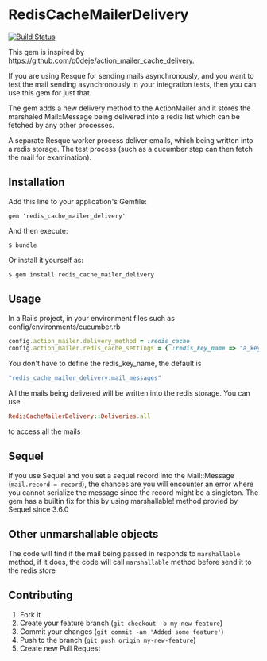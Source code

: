 # RedisCacheMailerDelivery

[![Build Status](https://secure.travis-ci.org/ywen/redis_cache_mailer_delivery.png)](http://travis-ci.org/ywen/redis_cache_mailer_delivery)


This gem is inspired by https://github.com/p0deje/action_mailer_cache_delivery.

If you are using Resque for sending mails asynchronously, and you want to test the mail sending asynchronously in your integration tests, then you can use this gem for just that.

The gem adds a new delivery method to the ActionMailer and it stores the marshaled Mail::Message being delivered into a redis list which can be fetched by any other processes.

A separate Resque worker process deliver emails, which being written into a redis storage. The test process (such as a cucumber step can then fetch the mail for examination).
 
## Installation

Add this line to your application's Gemfile:

    gem 'redis_cache_mailer_delivery'

And then execute:

    $ bundle

Or install it yourself as:

    $ gem install redis_cache_mailer_delivery

## Usage

In a Rails project, in your environment files such as config/environments/cucumber.rb

```ruby
config.action_mailer.delivery_method = :redis_cache
config.action_mailer.redis_cache_settings = { :redis_key_name => "a_key_name_for_all_stored_emails" }
```

You don't have to define the redis_key_name, the default is 

```ruby
"redis_cache_mailer_delivery:mail_messages"
```

All the mails being delivered will be written into the redis storage. You can use

```ruby
RedisCacheMailerDelivery::Deliveries.all
```

to access all the mails

## Sequel

If you use Sequel and you set a sequel record into the Mail::Message (```mail.record = record```), the chances are you will encounter an error where you cannot serialize the message since the record might be a singleton. The gem has a builtin fix for this by using marshallable! method provied by Sequel since 3.6.0

## Other unmarshallable objects

The code will find if the mail being passed in responds to ```marshallable``` method, if it does, the code will call ```marshallable``` method before send it to the redis store

## Contributing

1. Fork it
2. Create your feature branch (`git checkout -b my-new-feature`)
3. Commit your changes (`git commit -am 'Added some feature'`)
4. Push to the branch (`git push origin my-new-feature`)
5. Create new Pull Request
